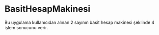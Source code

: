 # BasitHesapMakinesi

Bu uygulama kullanıcıdan alınan 2 sayının basit hesap makinesi şeklinde 4 işlem sonucunu verir.
